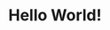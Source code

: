 <!DOCTYPE html>
<html lang="en">
  <head>
  <meta charset="utf-8" />
    <meta http-equiv="X-UA-Compatible" content="IE=edge" />
    <meta name="viewport" content="width=device-width, intitial-scale=1.00" />
  </head>
  <body>
    <h1>Hello World!</h1>
    </body>
</html>
